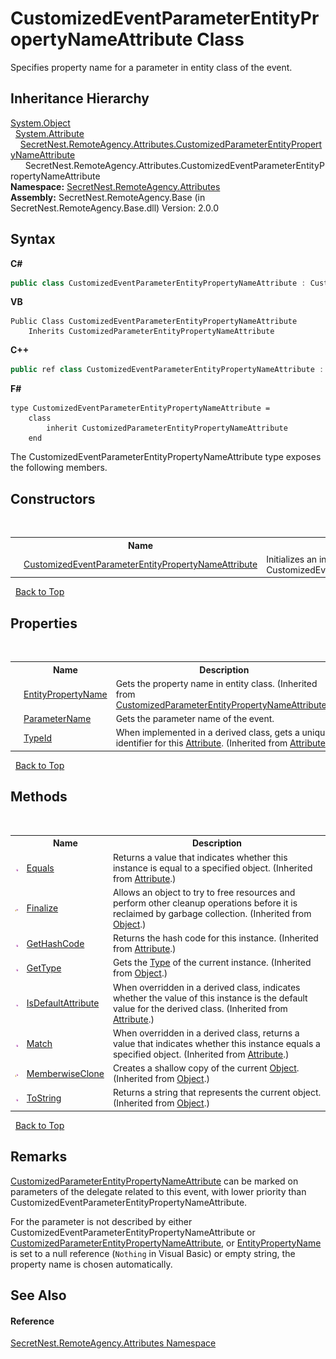 # CustomizedEventParameterEntityPropertyNameAttribute Class
 

Specifies property name for a parameter in entity class of the event.


## Inheritance Hierarchy
<a href="https://docs.microsoft.com/dotnet/api/system.object" target="_blank">System.Object</a><br />&nbsp;&nbsp;<a href="https://docs.microsoft.com/dotnet/api/system.attribute" target="_blank">System.Attribute</a><br />&nbsp;&nbsp;&nbsp;&nbsp;<a href="T_SecretNest_RemoteAgency_Attributes_CustomizedParameterEntityPropertyNameAttribute">SecretNest.RemoteAgency.Attributes.CustomizedParameterEntityPropertyNameAttribute</a><br />&nbsp;&nbsp;&nbsp;&nbsp;&nbsp;&nbsp;SecretNest.RemoteAgency.Attributes.CustomizedEventParameterEntityPropertyNameAttribute<br />
**Namespace:**&nbsp;<a href="N_SecretNest_RemoteAgency_Attributes">SecretNest.RemoteAgency.Attributes</a><br />**Assembly:**&nbsp;SecretNest.RemoteAgency.Base (in SecretNest.RemoteAgency.Base.dll) Version: 2.0.0

## Syntax

**C#**<br />
``` C#
public class CustomizedEventParameterEntityPropertyNameAttribute : CustomizedParameterEntityPropertyNameAttribute
```

**VB**<br />
``` VB
Public Class CustomizedEventParameterEntityPropertyNameAttribute
	Inherits CustomizedParameterEntityPropertyNameAttribute
```

**C++**<br />
``` C++
public ref class CustomizedEventParameterEntityPropertyNameAttribute : public CustomizedParameterEntityPropertyNameAttribute
```

**F#**<br />
``` F#
type CustomizedEventParameterEntityPropertyNameAttribute =  
    class
        inherit CustomizedParameterEntityPropertyNameAttribute
    end
```

The CustomizedEventParameterEntityPropertyNameAttribute type exposes the following members.


## Constructors
&nbsp;<table><tr><th></th><th>Name</th><th>Description</th></tr><tr><td>![Public method](media/pubmethod.gif "Public method")</td><td><a href="M_SecretNest_RemoteAgency_Attributes_CustomizedEventParameterEntityPropertyNameAttribute__ctor">CustomizedEventParameterEntityPropertyNameAttribute</a></td><td>
Initializes an instance of the CustomizedEventParameterEntityPropertyNameAttribute.</td></tr></table>&nbsp;
<a href="#customizedeventparameterentitypropertynameattribute-class">Back to Top</a>

## Properties
&nbsp;<table><tr><th></th><th>Name</th><th>Description</th></tr><tr><td>![Public property](media/pubproperty.gif "Public property")</td><td><a href="P_SecretNest_RemoteAgency_Attributes_CustomizedParameterEntityPropertyNameAttribute_EntityPropertyName">EntityPropertyName</a></td><td>
Gets the property name in entity class.
 (Inherited from <a href="T_SecretNest_RemoteAgency_Attributes_CustomizedParameterEntityPropertyNameAttribute">CustomizedParameterEntityPropertyNameAttribute</a>.)</td></tr><tr><td>![Public property](media/pubproperty.gif "Public property")</td><td><a href="P_SecretNest_RemoteAgency_Attributes_CustomizedEventParameterEntityPropertyNameAttribute_ParameterName">ParameterName</a></td><td>
Gets the parameter name of the event.</td></tr><tr><td>![Public property](media/pubproperty.gif "Public property")</td><td><a href="https://docs.microsoft.com/dotnet/api/system.attribute.typeid#System_Attribute_TypeId" target="_blank">TypeId</a></td><td>
When implemented in a derived class, gets a unique identifier for this <a href="https://docs.microsoft.com/dotnet/api/system.attribute" target="_blank">Attribute</a>.
 (Inherited from <a href="https://docs.microsoft.com/dotnet/api/system.attribute" target="_blank">Attribute</a>.)</td></tr></table>&nbsp;
<a href="#customizedeventparameterentitypropertynameattribute-class">Back to Top</a>

## Methods
&nbsp;<table><tr><th></th><th>Name</th><th>Description</th></tr><tr><td>![Public method](media/pubmethod.gif "Public method")</td><td><a href="https://docs.microsoft.com/dotnet/api/system.attribute.equals#System_Attribute_Equals_System_Object_" target="_blank">Equals</a></td><td>
Returns a value that indicates whether this instance is equal to a specified object.
 (Inherited from <a href="https://docs.microsoft.com/dotnet/api/system.attribute" target="_blank">Attribute</a>.)</td></tr><tr><td>![Protected method](media/protmethod.gif "Protected method")</td><td><a href="https://docs.microsoft.com/dotnet/api/system.object.finalize#System_Object_Finalize" target="_blank">Finalize</a></td><td>
Allows an object to try to free resources and perform other cleanup operations before it is reclaimed by garbage collection.
 (Inherited from <a href="https://docs.microsoft.com/dotnet/api/system.object" target="_blank">Object</a>.)</td></tr><tr><td>![Public method](media/pubmethod.gif "Public method")</td><td><a href="https://docs.microsoft.com/dotnet/api/system.attribute.gethashcode#System_Attribute_GetHashCode" target="_blank">GetHashCode</a></td><td>
Returns the hash code for this instance.
 (Inherited from <a href="https://docs.microsoft.com/dotnet/api/system.attribute" target="_blank">Attribute</a>.)</td></tr><tr><td>![Public method](media/pubmethod.gif "Public method")</td><td><a href="https://docs.microsoft.com/dotnet/api/system.object.gettype#System_Object_GetType" target="_blank">GetType</a></td><td>
Gets the <a href="https://docs.microsoft.com/dotnet/api/system.type" target="_blank">Type</a> of the current instance.
 (Inherited from <a href="https://docs.microsoft.com/dotnet/api/system.object" target="_blank">Object</a>.)</td></tr><tr><td>![Public method](media/pubmethod.gif "Public method")</td><td><a href="https://docs.microsoft.com/dotnet/api/system.attribute.isdefaultattribute#System_Attribute_IsDefaultAttribute" target="_blank">IsDefaultAttribute</a></td><td>
When overridden in a derived class, indicates whether the value of this instance is the default value for the derived class.
 (Inherited from <a href="https://docs.microsoft.com/dotnet/api/system.attribute" target="_blank">Attribute</a>.)</td></tr><tr><td>![Public method](media/pubmethod.gif "Public method")</td><td><a href="https://docs.microsoft.com/dotnet/api/system.attribute.match#System_Attribute_Match_System_Object_" target="_blank">Match</a></td><td>
When overridden in a derived class, returns a value that indicates whether this instance equals a specified object.
 (Inherited from <a href="https://docs.microsoft.com/dotnet/api/system.attribute" target="_blank">Attribute</a>.)</td></tr><tr><td>![Protected method](media/protmethod.gif "Protected method")</td><td><a href="https://docs.microsoft.com/dotnet/api/system.object.memberwiseclone#System_Object_MemberwiseClone" target="_blank">MemberwiseClone</a></td><td>
Creates a shallow copy of the current <a href="https://docs.microsoft.com/dotnet/api/system.object" target="_blank">Object</a>.
 (Inherited from <a href="https://docs.microsoft.com/dotnet/api/system.object" target="_blank">Object</a>.)</td></tr><tr><td>![Public method](media/pubmethod.gif "Public method")</td><td><a href="https://docs.microsoft.com/dotnet/api/system.object.tostring#System_Object_ToString" target="_blank">ToString</a></td><td>
Returns a string that represents the current object.
 (Inherited from <a href="https://docs.microsoft.com/dotnet/api/system.object" target="_blank">Object</a>.)</td></tr></table>&nbsp;
<a href="#customizedeventparameterentitypropertynameattribute-class">Back to Top</a>

## Remarks

<a href="T_SecretNest_RemoteAgency_Attributes_CustomizedParameterEntityPropertyNameAttribute">CustomizedParameterEntityPropertyNameAttribute</a> can be marked on parameters of the delegate related to this event, with lower priority than CustomizedEventParameterEntityPropertyNameAttribute.

For the parameter is not described by either CustomizedEventParameterEntityPropertyNameAttribute or <a href="T_SecretNest_RemoteAgency_Attributes_CustomizedParameterEntityPropertyNameAttribute">CustomizedParameterEntityPropertyNameAttribute</a>, or <a href="P_SecretNest_RemoteAgency_Attributes_CustomizedParameterEntityPropertyNameAttribute_EntityPropertyName">EntityPropertyName</a> is set to a null reference (`Nothing` in Visual Basic) or empty string, the property name is chosen automatically.


## See Also


#### Reference
<a href="N_SecretNest_RemoteAgency_Attributes">SecretNest.RemoteAgency.Attributes Namespace</a><br />